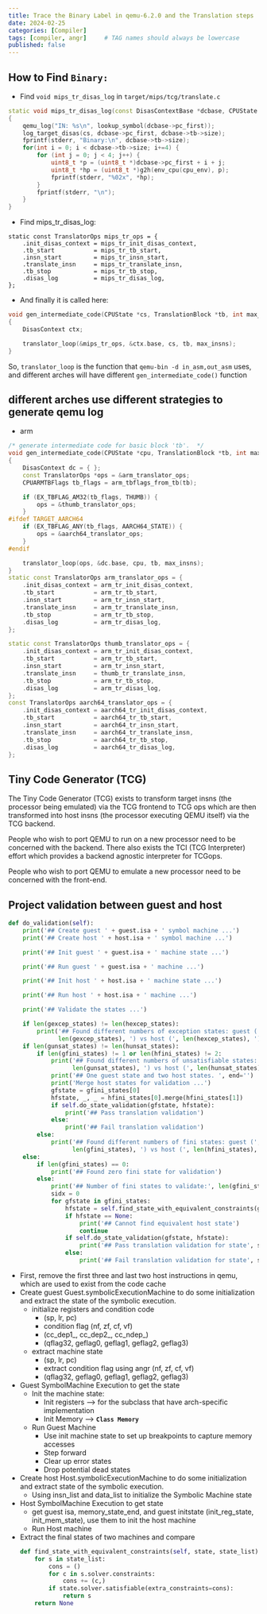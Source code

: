 ```yaml
---
title: Trace the Binary Label in qemu-6.2.0 and the Translation steps
date: 2024-02-25
categories: [Compiler]
tags: [compiler, angr]     # TAG names should always be lowercase
published: false
---
```

## How to Find `Binary:`
+ Find `void mips_tr_disas_log` in `target/mips/tcg/translate.c`
```c++
static void mips_tr_disas_log(const DisasContextBase *dcbase, CPUState *cs)
{
    qemu_log("IN: %s\n", lookup_symbol(dcbase->pc_first));
    log_target_disas(cs, dcbase->pc_first, dcbase->tb->size);
    fprintf(stderr, "Binary:\n", dcbase->tb->size);
    for(int i = 0; i < dcbase->tb->size; i+=4) {
        for (int j = 0; j < 4; j++) {
            uint8_t *p = (uint8_t *)dcbase->pc_first + i + j;
            uint8_t *hp = (uint8_t *)g2h(env_cpu(cpu_env), p);
            fprintf(stderr, "%02x", *hp);
        }
        fprintf(stderr, "\n");
    }
}
```
+ Find mips_tr_disas_log:
```shell
static const TranslatorOps mips_tr_ops = {
    .init_disas_context = mips_tr_init_disas_context,
    .tb_start           = mips_tr_tb_start,
    .insn_start         = mips_tr_insn_start,
    .translate_insn     = mips_tr_translate_insn,
    .tb_stop            = mips_tr_tb_stop,
    .disas_log          = mips_tr_disas_log,
};
```

+ And finally it is called here:
```c++
void gen_intermediate_code(CPUState *cs, TranslationBlock *tb, int max_insns)
{
    DisasContext ctx;

    translator_loop(&mips_tr_ops, &ctx.base, cs, tb, max_insns);
}
```

So, `translator_loop` is the function that `qemu-bin -d in_asm,out_asm` uses, and different arches will have different `gen_intermediate_code()` function

## different arches use different strategies to generate qemu log
+ arm
```c++
/* generate intermediate code for basic block 'tb'.  */
void gen_intermediate_code(CPUState *cpu, TranslationBlock *tb, int max_insns)
{
    DisasContext dc = { };
    const TranslatorOps *ops = &arm_translator_ops;
    CPUARMTBFlags tb_flags = arm_tbflags_from_tb(tb);

    if (EX_TBFLAG_AM32(tb_flags, THUMB)) {
        ops = &thumb_translator_ops;
    }
#ifdef TARGET_AARCH64
    if (EX_TBFLAG_ANY(tb_flags, AARCH64_STATE)) {
        ops = &aarch64_translator_ops;
    }
#endif

    translator_loop(ops, &dc.base, cpu, tb, max_insns);
}
static const TranslatorOps arm_translator_ops = {
    .init_disas_context = arm_tr_init_disas_context,
    .tb_start           = arm_tr_tb_start,
    .insn_start         = arm_tr_insn_start,
    .translate_insn     = arm_tr_translate_insn,
    .tb_stop            = arm_tr_tb_stop,
    .disas_log          = arm_tr_disas_log,
};

static const TranslatorOps thumb_translator_ops = {
    .init_disas_context = arm_tr_init_disas_context,
    .tb_start           = arm_tr_tb_start,
    .insn_start         = arm_tr_insn_start,
    .translate_insn     = thumb_tr_translate_insn,
    .tb_stop            = arm_tr_tb_stop,
    .disas_log          = arm_tr_disas_log,
};
const TranslatorOps aarch64_translator_ops = {
    .init_disas_context = aarch64_tr_init_disas_context,
    .tb_start           = aarch64_tr_tb_start,
    .insn_start         = aarch64_tr_insn_start,
    .translate_insn     = aarch64_tr_translate_insn,
    .tb_stop            = aarch64_tr_tb_stop,
    .disas_log          = aarch64_tr_disas_log,
};
```

## Tiny Code Generator (TCG)
The Tiny Code Generator (TCG) exists to transform target insns (the processor being emulated) via the TCG frontend to TCG ops which are then transformed into host insns (the processor executing QEMU itself) via the TCG backend.

People who wish to port QEMU to run on a new processor need to be concerned with the backend. There also exists the TCI (TCG Interpreter) effort which provides a backend agnostic interpreter for TCGops.

People who wish to port QEMU to emulate a new processor need to be concerned with the front-end.

## Project validation between guest and host

```py
def do_validation(self):
	print('## Create guest ' + guest.isa + ' symbol machine ...')
	print('## Create host ' + host.isa + ' symbol machine ...')

	print('## Init guest ' + guest.isa + ' machine state ...')

	print('## Run guest ' + guest.isa + ' machine ...')

	print('## Init host ' + host.isa + ' machine state ...')

	print('## Run host ' + host.isa + ' machine ...')

	print('## Validate the states ...')

	if len(gexcep_states) != len(hexcep_states):
		print('## Found different numbers of exception states: guest (', \
			  len(gexcep_states), ') vs host (', len(hexcep_states), ')')
	if len(gunsat_states) != len(hunsat_states):
		if len(gfini_states) != 1 or len(hfini_states) != 2:
			print('## Found different numbers of unsatisfiable states: guest (', \
				  len(gunsat_states), ') vs host (', len(hunsat_states), ')')
			print('## One guest state and two host states. ', end='')
			print('Merge host states for validation ...')
			gfstate = gfini_states[0]
			hfstate, _, _ = hfini_states[0].merge(hfini_states[1])
			if self.do_state_validation(gfstate, hfstate):
				print('## Pass translation validation')
			else:
				print('## Fail translation validation')
		else:
			print('## Found different numbers of fini states: guest (', \
				  len(gfini_states), ') vs host (', len(hfini_states), ')')
	else:
		if len(gfini_states) == 0:
			print('## Found zero fini state for validation')
		else:
			print('## Number of fini states to validate:', len(gfini_states))
			sidx = 0
			for gfstate in gfini_states:
				hfstate = self.find_state_with_equivalent_constraints(gfstate, hfini_states)
				if hfstate == None:
					print('## Cannot find equivalent host state')
					continue
				if self.do_state_validation(gfstate, hfstate):
					print('## Pass translation validation for state', sidx)
				else:
					print('## Fail translation validation for state', sidx)
```

+ First, remove the first three and last two host instructions in qemu, which are used to exist from the code cache
+ Create guest Guest.symbolicExecutionMachine to do some initialization and extract the state of the symbolic execution.
	+ initialize registers and condition code
		+  (sp, lr, pc)
		+  condition flag (nf, zf, cf, vf)
		+  (cc_dep1_, cc_dep2_, cc_ndep_)
		+  (qflag32, geflag0, geflag1, geflag2, geflag3)
	+ extract machine state
		+ (sp, lr, pc)
		+ extract condition flag using angr (nf, zf, cf, vf)
		+ (qflag32, geflag0, geflag1, geflag2, geflag3)
+ Guest SymbolMachine Execution to get the state
	+ Init the machine state:
		+ Init registers --> for the subclass that have arch-specific implementation
		+ Init Memory --> **`Class Memory`**
	+ Run Guest Machine
		+ Use init machine state to set up breakpoints to capture memory accesses
		+ Step forward
		+ Clear up error states
		+ Drop potential dead states
+ Create host Host.symbolicExecutionMachine to do some initialization and extract state of the symbolic execution.
	+ Using insn_list and data_list to initialize the Symbolic Machine state
+ Host SymbolMachine Execution to get state
	+ get guest isa, memory_state_end,  and guest initstate (init_reg_state, init_mem_state), use them to init the host machine
	+ Run Host machine
+ Extract the final states of two machines and compare
	```py
	def find_state_with_equivalent_constraints(self, state, state_list):
        for s in state_list:
            cons = ()
            for c in s.solver.constraints:
                cons += (c,)
            if state.solver.satisfiable(extra_constraints=cons):
                return s
        return None
	```
